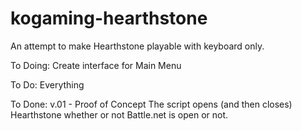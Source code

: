 # kogaming-hearthstone
An attempt to make Hearthstone playable with keyboard only.

To Doing:
Create interface for Main Menu

To Do:
Everything

To Done:
v.01 - Proof of Concept
The script opens (and then closes) Hearthstone whether or not Battle.net is open or not.
